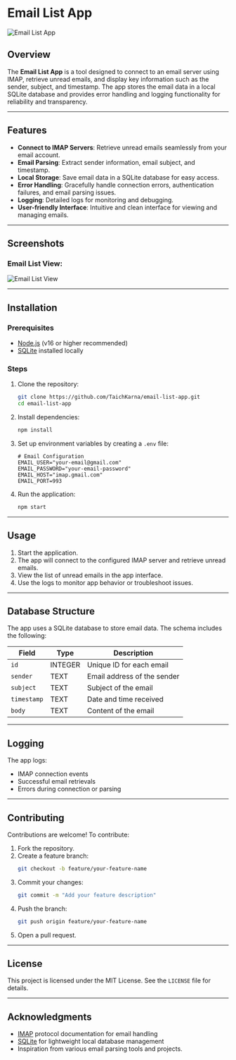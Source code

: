 # Email List App

![Email List App](https://github.com/user-attachments/assets/13f93e87-82af-4236-959f-06dec79c61c9)

## Overview

The **Email List App** is a tool designed to connect to an email server using IMAP, retrieve unread emails, and display key information such as the sender, subject, and timestamp. The app stores the email data in a local SQLite database and provides error handling and logging functionality for reliability and transparency.

---

## Features

- **Connect to IMAP Servers**: Retrieve unread emails seamlessly from your email account.
- **Email Parsing**: Extract sender information, email subject, and timestamp.
- **Local Storage**: Save email data in a SQLite database for easy access.
- **Error Handling**: Gracefully handle connection errors, authentication failures, and email parsing issues.
- **Logging**: Detailed logs for monitoring and debugging.
- **User-friendly Interface**: Intuitive and clean interface for viewing and managing emails.

---

## Screenshots

### Email List View:
![Email List View](https://github.com/user-attachments/assets/5bff6c72-8c6a-4266-a721-1b39235fd136)

---

## Installation

### Prerequisites

- [Node.js](https://nodejs.org) (v16 or higher recommended)
- [SQLite](https://sqlite.org) installed locally

### Steps

1. Clone the repository:
   ```bash
   git clone https://github.com/TaichKarna/email-list-app.git
   cd email-list-app
   ```

2. Install dependencies:
   ```bash
   npm install
   ```

3. Set up environment variables by creating a `.env` file:
   ```env
   # Email Configuration
   EMAIL_USER="your-email@gmail.com"
   EMAIL_PASSWORD="your-email-password"
   EMAIL_HOST="imap.gmail.com"
   EMAIL_PORT=993
   ```

4. Run the application:
   ```bash
   npm start
   ```

---

## Usage

1. Start the application.
2. The app will connect to the configured IMAP server and retrieve unread emails.
3. View the list of unread emails in the app interface.
4. Use the logs to monitor app behavior or troubleshoot issues.

---

## Database Structure

The app uses a SQLite database to store email data. The schema includes the following:

| Field         | Type    | Description                 |
|---------------|---------|-----------------------------|
| `id`          | INTEGER | Unique ID for each email    |
| `sender`      | TEXT    | Email address of the sender |
| `subject`     | TEXT    | Subject of the email        |
| `timestamp`   | TEXT    | Date and time received      |
| `body`        | TEXT    | Content of the email        |

---

## Logging

The app logs:
- IMAP connection events
- Successful email retrievals
- Errors during connection or parsing

---

## Contributing

Contributions are welcome! To contribute:

1. Fork the repository.
2. Create a feature branch:
   ```bash
   git checkout -b feature/your-feature-name
   ```
3. Commit your changes:
   ```bash
   git commit -m "Add your feature description"
   ```
4. Push the branch:
   ```bash
   git push origin feature/your-feature-name
   ```
5. Open a pull request.

---

## License

This project is licensed under the MIT License. See the `LICENSE` file for details.

---

## Acknowledgments

- [IMAP](https://tools.ietf.org/html/rfc3501) protocol documentation for email handling
- [SQLite](https://sqlite.org) for lightweight local database management
- Inspiration from various email parsing tools and projects.

